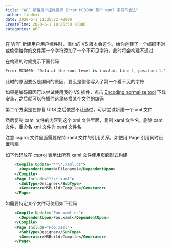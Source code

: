 ```yaml
---
title: "WPF 新建用户控件提示 Error MC3000 首个 xaml 字符不合法"
author: lindexi
date: 2020-6-1 11:25:22 +0800
CreateTime: 2020-6-1 10:26:50 +0800
categories: WPF
---
```


在 WPF 新建用户用户控件时，偶尔的 VS 版本会逗你，给你创建了一个编码不对或偷偷给你的文件第一个字符添加了一个不可见字符，此时将会构建不通过

<!--more-->


<!-- 发布 -->

在构建的时候提示下面代码

```csharp
Error MC3000: 'Data at the root level is invalid. Line 1, position 1.' XML is not valid. (1, 1)
```

此时的原因要么是编码的原因，要么是偷偷写入了第一个看不见的字符

如果是编码原因可以尝试使用我的 VS 插件，点击 [Encoding normalize tool](https://marketplace.visualstudio.com/items?itemName=lindexigd.vs-extension-18109) 下载安装，之后就可以在插件这里转换某个文件的编码

第二个方案是在修复 Utf8 之后依然不让通过，可以尝试新建一个 xml 文件

然后复制 xaml 文件的内容到这个 xml 文件里面，复制 xaml 文件名，删除 xaml 文件，重命名 xml 文件为 xaml 文件名

注意 csproj 文件里面需要保持 xaml 文件的引用关系，如使用 Page 引用同时设置构建

如下代码放在 csproj 表示让所有 xaml 文件使用页面形式构建

```xml
    <Compile Update="**\*.xaml.cs">
      <DependentUpon>%(Filename)</DependentUpon>
    </Compile>
    <Page Include="**\*.xaml">
      <SubType>Designer</SubType>
      <Generator>MSBuild:Compile</Generator>
    </Page>
```

如需要特定某个文件可使用如下代码

```xml
    <Compile Update="Foo.xaml.cs">
      <DependentUpon>Foo.xaml</DependentUpon>
    </Compile>
    <Page Include="Foo.xaml">
      <SubType>Designer</SubType>
      <Generator>MSBuild:Compile</Generator>
    </Page>
```

